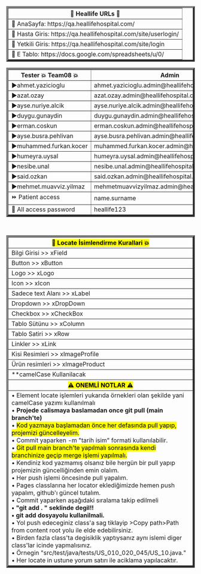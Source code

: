 <table border="5">
<tr><th>📡 Heallife URLs 📡</th></tr> 
<tr><td>📌 AnaSayfa: https://qa.heallifehospital.com/</td></tr>
<tr><td>📌 Hasta Giris: https://qa.heallifehospital.com/site/userlogin/</td></tr> 
<tr><td>📌 Yetkili Giris: https://qa.heallifehospital.com/site/login</td></tr>
<tr><td>📁 E Tablo: https://docs.google.com/spreadsheets/u/0/</td></tr>
</table>





<table border="5">

<tr><th>Tester 💥 Team08 💥</th><th>Admin</th><th>Doctor</th><th>Pathologist</th><th>Radiologist</th><th>Pharmacist</th><th>Receptionist</th><th>Nurse</th></tr><tr>
<td>▶️ahmet.yazicioglu</td><td>ahmet.yazicioglu.admin@heallifehospital.com</td><td>ahmet.yazicioglu.doctor@heallifehospital.com</td><td>ahmet.yazicioglu.pathologist@heallifehospital.com</td><td>ahmet.yazicioglu.radiologist@heallifehospital.com</td><td>ahmet.yazicioglu.pharmacist@heallifehospital.com</td><td>ahmet.yazicioglu.receptionist@heallifehospital.com</td><td>ahmet.yazicioglu.nurse@heallifehospital.com</td></tr><tr>
<td>▶️azat.ozay</td><td>azat.ozay.admin@heallifehospital.com</td><td>azat.ozay.doctor@heallifehospital.com</td><td>azat.ozay.pathologist@heallifehospital.com</td><td>azat.ozay.radiologist@heallifehospital.com</td><td>azat.ozay.pharmacist@heallifehospital.com</td><td>azat.ozay.receptionist@heallifehospital.com</td><td>azat.ozay.nurse@heallifehospital.com</td></tr><tr>
<td>▶️ayse.nuriye.alcik</td><td>ayse.nuriye.alcik.admin@heallifehospital.com</td><td>ayse.nuriye.alcik.doctor@heallifehospital.com</td><td>ayse.nuriye.alcik.pathologist@heallifehospital.com</td><td>ayse.nuriye.alcik.radiologist@heallifehospital.com</td><td>ayse.nuriye.alcik.pharmacist@heallifehospital.com</td><td>ayse.nuriye.alcik.receptionist@heallifehospital.com</td><td>ayse.nuriye.alcik.nurse@heallifehospital.com</td></tr><tr>
<td>▶️duygu.gunaydin</td><td>duygu.gunaydin.admin@heallifehospital.com</td><td>duygu.gunaydin.doctor@heallifehospital.com</td><td>duygu.gunaydin.pathologist@heallifehospital.com</td><td>duygu.gunaydin.radiologist@heallifehospital.com</td><td>duygu.gunaydin.pharmacist@heallifehospital.com</td><td>duygu.gunaydin.receptionist@heallifehospital.com</td><td>duygu.gunaydin.nurse@heallifehospital.com</td></tr><tr>
<td>▶️erman.coskun</td><td>erman.coskun.admin@heallifehospital.com</td><td>erman.coskun.doctor@heallifehospital.com</td><td>erman.coskun.pathologist@heallifehospital.com</td><td>erman.coskun.radiologist@heallifehospital.com</td><td>erman.coskun.pharmacist@heallifehospital.com</td><td>erman.coskun.receptionist@heallifehospital.com</td><td>erman.coskun.nurse@heallifehospital.com</td></tr><tr>
<td>▶️ayse.busra.pehlivan</td><td>ayse.busra.pehlivan.admin@heallifehospital.com</td><td>ayse.busra.pehlivan.doctor@heallifehospital.com</td><td>ayse.busra.pehlivan.pathologist@heallifehospital.com</td><td>ayse.busra.pehlivan.radiologist@heallifehospital.com</td><td>ayse.busra.pehlivan.pharmacist@heallifehospital.com</td><td>ayse.busra.pehlivan.receptionist@heallifehospital.com</td><td>ayse.busra.pehlivan.nurse@heallifehospital.com</td></tr><tr> 
<td>▶️muhammed.furkan.kocer</td> <td>muhammed.furkan.kocer.admin@heallifehospital.com</td><td>muhammed.furkan.kocer.doctor@heallifehospital.com</td><td>muhammed.furkan.kocer.pathologist@heallifehospital.com</td><td>muhammed.furkan.kocer.radiologist@heallifehospital.com</td><td>muhammed.furkan.kocer.pharmacist@heallifehospital.com</td><td>muhammed.furkan.kocer.receptionist@heallifehospital.com</td><td>muhammed.furkan.kocer.nurse@heallifehospital.com</td></tr><tr>
<td> ▶️humeyra.uysal</td><td>humeyra.uysal.admin@heallifehospital.com</td><td>humeyra.uysal.doctor@heallifehospital.com</td><td>humeyra.uysal.pathologist@heallifehospital.com</td><td>humeyra.uysal.radiologist@heallifehospital.com</td><td>humeyra.uysal.pharmacist@heallifehospital.com</td><td>humeyra.uysal.receptionist@heallifehospital.com</td><td>humeyra.uysal.nurse@heallifehospital.com</td></tr><tr>
<td>▶️nesibe.unal</td><td>nesibe.unal.admin@heallifehospital.com</td><td>nesibe.unal.doctor@heallifehospital.com</td><td>nesibe.unal.pathologist@heallifehospital.com</td><td>nesibe.unal.radiologist@heallifehospital.com</td><td>nesibe.unal.pharmacist@heallifehospital.com</td><td>nesibe.unal.receptionist@heallifehospital.com</td><td>nesibe.unal.nurse@heallifehospital.com</td></tr><tr> 
<td>▶️said.ozkan</td><td>said.ozkan.admin@heallifehospital.com</td><td>said.ozkan.doctor@heallifehospital.com</td><td>said.ozkan.pathologist@heallifehospital.com</td><td>said.ozkan.radiologist@heallifehospital.com</td><td>said.ozkan.pharmacist@heallifehospital.com</td><td>said.ozkan.receptionist@heallifehospital.com</td><td>said.ozkan.nurse@heallifehospital.com</td></tr><tr>
<td>️▶️mehmet.muavviz.yilmaz</td><td>mehmetmuavvizyilmaz.admin@heallifehospital.com</td><td>mehmetmuavvizyilmaz.doctor@heallifehospital.com</td><td>mehmetmuavvizyilmaz.pathologist@heallifehospital.com</td><td>mehmetmuavvizyilmaz.radiologist@heallifehospital.com</td><td>mehmetmuavvizyilmaz.pharmacist@heallifehospital.com</td><td>mehmetmuavvizyilmaz.receptionist@heallifehospital.com</td><td>mehmetmuavvizyilmaz.nurse@heallifehospital.com</td></tr>
<td>️⏩ Patient access</td><td>name.surname</td></tr>
<td>🔑 All access password</td><td>heallife123</td></tr>


</table><br>




<table border="5"> 
<tr><th><mark>📢 Locate İsimlendirme Kurallari 💥</mark></th>
</tr><tr><td>Bilgi Girisi >> xField</td></tr>
<tr><td>Button >> xButton</td></tr>
<tr><td>Logo >> xLogo</td></tr>
<tr><td>Icon >> xIcon</td></tr>
<tr><td>Sadece text Alanı >> xLabel</td></tr>
<tr><td>Dropdown >> xDropDown</td></tr>
<tr><td>Checkbox >> xCheckBox</td></tr>
<tr><td>Tablo Sütünu >> xColumn</td></tr>
<tr><td>Tablo Satiri >> xRow</td></tr>
<tr><td>Linkler >> xLink</td></tr>
<tr><td>Kisi Resimleri >> xImageProfile</td>
</tr><tr><td>Ürün resimleri >> xImageProduct</td></tr>
<tr><td>**camelCase Kullanilacak</td></tr>
<tr><th><mark>⚠️ ONEMLİ NOTLAR ⚠️</mark></th>
</tr><tr><td>• Element locate işlemleri yukarıda örnekleri olan şekilde yani camelCase yazımı kullanılmalı
<br>• <strong>Projede calismaya baslamadan once git pull (main branch'te)</strong>
<br>• <mark>Kod yazmaya başlamadan önce her defasında pull yapıp, projemizi güncelleyelim.</mark>
<br>• Commit yaparken -m "tarih isim" formati kullanılabilir.
<br>• <mark>Git pull main branch'te yapılmalı sonrasında kendi branchinize geçip merge işlemi yapılmalı.</mark>
<br>• Kendiniz kod yazmamış olsanız bile hergün bir pull yapıp projemizin güncelliğinden emin olalım.
<br>• Her push işlemi öncesinde pull yapalım.
<br>• Pages classlarına her locator eklediğimizde hemen push yapalım, github'ı güncel tutalım.
<br>• Commit yaparken aşağıdaki sıralama takip edilmeli<br>
<strong>• "git add . " seklinde degil!!
<br>• git add dosyayolu kullanilmali.</strong>
<br>• Yol push edeceginiz class'a sag tiklayip >Copy path>Path from content root yolu ile elde edebilirsiniz.
<br>• Birden fazla class'ta degisiklik yaptıysanız aynı islemi diger class'lar icinde yapmalısınız.
<br>• Örnegin "src/test/java/tests/US_010_020_045/US_10.java."
<br>• Her locate in ustune yorum satırı ile aciklama yapılacaktır.<br>
</td></tr></table>


